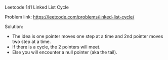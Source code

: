 Leetcode 141 Linked List Cycle

Problem link: https://leetcode.com/problems/linked-list-cycle/

Solution:
+ The idea is one pointer moves one step at a time and 2nd pointer moves two step at a time.
+ If there is a cycle, the 2 pointers will meet.
+ Else you will encounter a null pointer (aka the tail).

